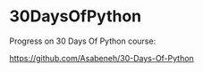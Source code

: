 # 30DaysOfPython
Progress on 30 Days Of Python course:

https://github.com/Asabeneh/30-Days-Of-Python